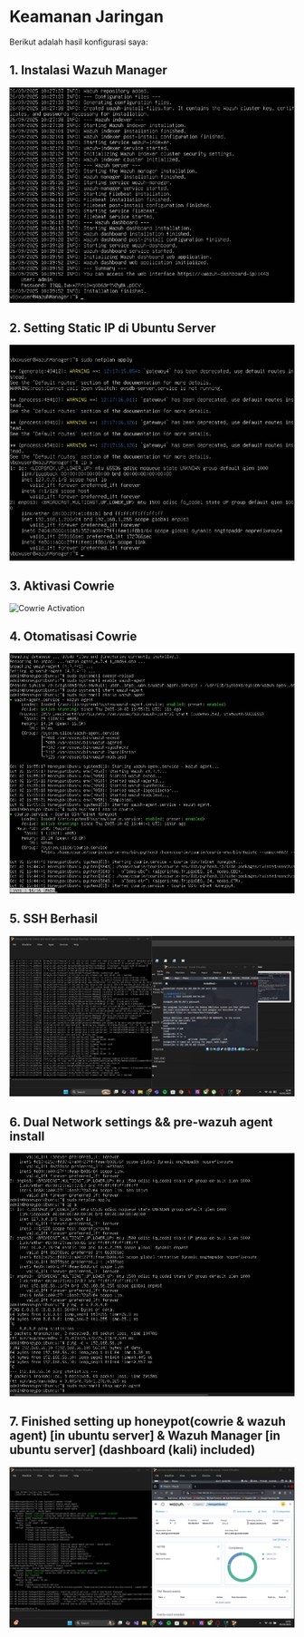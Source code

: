 # Keamanan Jaringan

Berikut adalah hasil konfigurasi saya:

## 1. Instalasi Wazuh Manager
![Wazuh Manager Installed](./wazuh%20manager%20installed.jpg)

## 2. Setting Static IP di Ubuntu Server
![Static IP Setting](./setting%20static%20ip%20on%20wazuh%20manager%20ubuntu%20server.jpg)

## 3. Aktivasi Cowrie
![Cowrie Activation](./activating%20cowrie%20through%20cowrie-env.jpg)

## 4. Otomatisasi Cowrie 
![Automation Success](./successfully%20automate%20cowrie%20and%20both%20cowrie%20and%20wazuh%20agent%20running.jpg)

## 5. SSH Berhasil
![SSH Successful](./ssh%20successful.jpg)

## 6. Dual Network settings && pre-wazuh agent install
![Dual Network success](./image.png)

## 7. Finished setting up honeypot(cowrie & wazuh agent) [in ubuntu server] & Wazuh Manager [in ubuntu server] (dashboard (kali) included)
![Finish Setup](./Screenshot%20(465).png)
